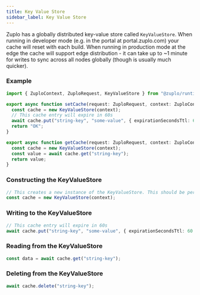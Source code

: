 ```yaml
---
title: Key Value Store
sidebar_label: Key Value Store
---
```


Zuplo has a globally distributed key-value store called `KeyValueStore`. When running in developer mode (e.g. in the portal at portal.zuplo.com) your cache will reset with each build. When running in production mode at the edge the cache will support edge distribution - it can take up to ~1 minute for writes to sync across all nodes globally (though is usually much quicker).

### Example

```ts
import { ZuploContext, ZuploRequest, KeyValueStore } from "@zuplo/runtime";

export async function setCache(request: ZuploRequest, context: ZuploContext) {
  const cache = new KeyValueStore(context);
  // This cache entry will expire in 60s
  await cache.put("string-key", "some-value", { expirationSecondsTtl: 60 });
  return "OK";
}

export async function getCache(request: ZuploRequest, context: ZuploContext) {
  const cache = new KeyValueStore(context);
  const value = await cache.get("string-key");
  return value;
}
```

### Constructing the KeyValueStore

```ts
// This creates a new instance of the KeyValueStore. This should be performed inside the lifecycle of a request (it's an inexpensive operation that just creates a reference to the real store)
const cache = new KeyValueStore(context);
```

### Writing to the KeyValueStore

```ts
// This cache entry will expire in 60s
await cache.put("string-key", "some-value", { expirationSecondsTtl: 60 });
```

### Reading from the KeyValueStore

```ts
const data = await cache.get("string-key");
```

### Deleting from the KeyValueStore

```ts
await cache.delete("string-key");
```
